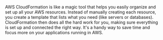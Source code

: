AWS CloudFormation is like a magic tool that helps you easily organize and set up all your AWS resources. 
Instead of manually creating each resource, you create a template that lists what you need (like servers or databases). 
CloudFormation then does all the hard work for you, making sure everything is set up and connected the right way.
It's a handy way to save time and focus more on your applications running in AWS.
